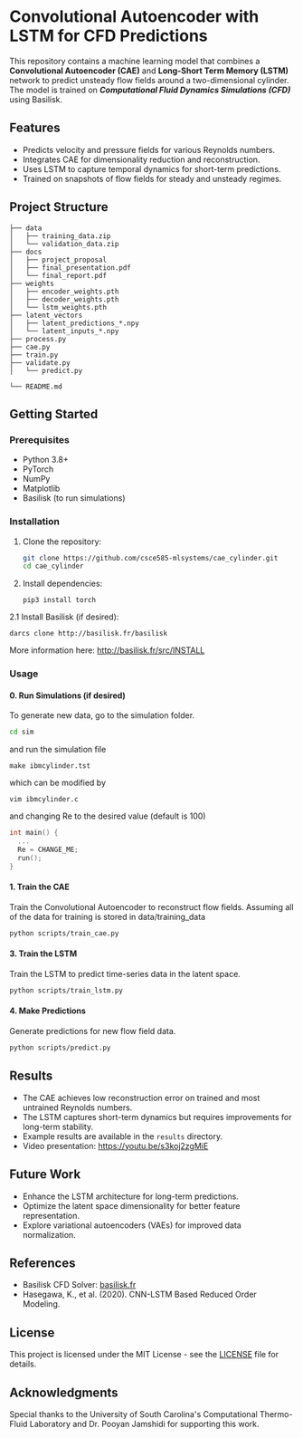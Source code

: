 # Convolutional Autoencoder with LSTM for CFD Predictions

This repository contains a machine learning model that combines a **Convolutional Autoencoder (CAE)** and **Long-Short Term Memory (LSTM)** network to predict unsteady flow fields around a two-dimensional cylinder. The model is trained on ***Computational Fluid Dynamics Simulations (CFD)*** using Basilisk.

## Features
- Predicts velocity and pressure fields for various Reynolds numbers.
- Integrates CAE for dimensionality reduction and reconstruction.
- Uses LSTM to capture temporal dynamics for short-term predictions.
- Trained on snapshots of flow fields for steady and unsteady regimes.

## Project Structure
```
├── data
│   ├── training_data.zip
│   └── validation_data.zip
├── docs
│   ├── project_proposal
│   ├── final_presentation.pdf
│   └── final_report.pdf
├── weights
│   ├── encoder_weights.pth
│   ├── decoder_weights.pth
│   └── lstm_weights.pth
├── latent_vectors
│   ├── latent_predictions_*.npy
│   └── latent_inputs_*.npy
├── process.py
├── cae.py
├── train.py
├── validate.py
│   └── predict.py

└── README.md
```

## Getting Started

### Prerequisites
- Python 3.8+
- PyTorch
- NumPy
- Matplotlib
- Basilisk (to run simulations)

### Installation
1. Clone the repository:
   ```bash
   git clone https://github.com/csce585-mlsystems/cae_cylinder.git
   cd cae_cylinder
   ```
2. Install dependencies:
   ```bash, e.g.
   pip3 install torch
   ```
2.1 Install Basilisk (if desired):
   ```bash, 
   darcs clone http://basilisk.fr/basilisk
   ```
   More information here: http://basilisk.fr/src/INSTALL

### Usage

#### 0. Run Simulations (if desired)
To generate new data, go to the simulation folder.
```bash
cd sim
```
and run the simulation file
```
make ibmcylinder.tst
```
which can be modified by 
```
vim ibmcylinder.c
```
and changing Re to the desired value (default is 100)
``` c
int main() {
  ...
  Re = CHANGE_ME;
  run();
}
```

#### 1. Train the CAE
Train the Convolutional Autoencoder to reconstruct flow fields.
Assuming all of the data for training is stored in data/training_data
```bash
python scripts/train_cae.py
```

#### 3. Train the LSTM
Train the LSTM to predict time-series data in the latent space.
```bash
python scripts/train_lstm.py
```

#### 4. Make Predictions
Generate predictions for new flow field data.
```bash
python scripts/predict.py
```

## Results
- The CAE achieves low reconstruction error on trained and most untrained Reynolds numbers.
- The LSTM captures short-term dynamics but requires improvements for long-term stability.
- Example results are available in the `results` directory.
- Video presentation: https://youtu.be/s3koj2zgMiE

## Future Work
- Enhance the LSTM architecture for long-term predictions.
- Optimize the latent space dimensionality for better feature representation.
- Explore variational autoencoders (VAEs) for improved data normalization.

## References
- Basilisk CFD Solver: [basilisk.fr](http://basilisk.fr)
- Hasegawa, K., et al. (2020). CNN-LSTM Based Reduced Order Modeling.

## License
This project is licensed under the MIT License - see the [LICENSE](LICENSE) file for details.

## Acknowledgments
Special thanks to the University of South Carolina's Computational Thermo-Fluid Laboratory and Dr. Pooyan Jamshidi for supporting this work.
